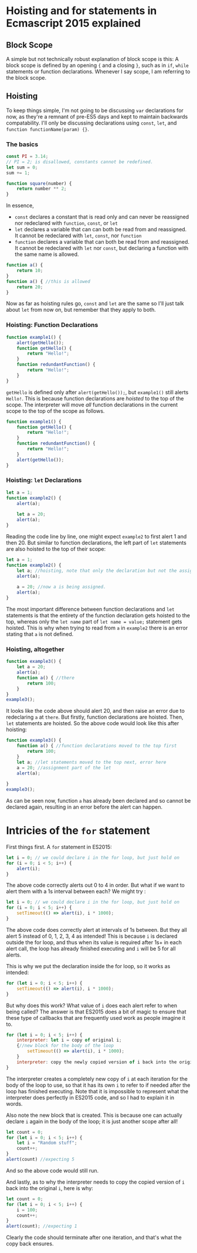 # Hoisting and for statements in Ecmascript 2015 explained

## Block Scope

A simple but not technically robust explanation of block scope is this: A block scope is defined by an opening `{` and a closing `}`, such as in `if`, `while` statements or function declarations. Whenever I say scope, I am referring to the block scope.

## Hoisting
To keep things simple, I'm not going to be discussing `var` declarations for now, as they're a remnant of pre-ES5 days and kept to maintain backwards compatability. I'll only be discussing declarations using `const`, `let`, and `function functionName(param) {}`.

### The basics

```javascript
const PI = 3.14;
// PI = 2; is disallowed, constants cannot be redefined.
let sum = 0;
sum += 1;

function square(number) {
    return number ** 2;
}
```
In essence,
- `const` declares a constant that is read only and can never be reassigned nor redeclared with `function`, `const`, or `let`
- `let` declares a variable that can can both be read from and reassigned. It cannot be redeclared with `let`, `const`, nor `function`
- `function` declares a variable that can both be read from and reassigned. It cannot be redeclared with `let` nor `const`, but declaring a function with the same name is allowed.
```javascript
function a() { 
    return 10;
}
function a() { //this is allowed
    return 20;
}
```

Now as far as hoisting rules go, `const` and `let` are the same so I'll just talk about `let` from now on, but remember that they apply to both.

### Hoisting: Function Declarations

```javascript
function example1() { 
    alert(getHello()); 
    function getHello() {
        return "Hello!";
    }
    function redundantFunction() {
        return "Hello!";
    }
}
```
`getHello` is defined only after `alert(getHello());`, but `example1()` still alerts `Hello!`. This is because function declarations are *hoisted* to the top of the scope. The interpreter will move *all* function declarations in the current scope to the top of the scope as follows.

```javascript
function example1() { 
    function getHello() {
        return "Hello!";
    }
    function redundantFunction() {
        return "Hello!";
    }
    alert(getHello()); 
}
```

### Hoisting: `let` Declarations

```javascript
let a = 1;
function example2() { 
    alert(a);
    
    let a = 20;
    alert(a);
}
```

Reading the code line by line, one might expect `example2` to first alert 1 and then 20. But similar to function declarations, the left part of `let` statements are also hoisted to the top of their scope:

```javascript
let a = 1;
function example2() { 
    let a; //hoisting, note that only the declaration but not the assigment is hoisted.
    alert(a);
    
    a = 20; //now a is being assigned.
    alert(a);
}
```

The most important difference between function declarations and `let` statements is that the entirety of the function declaration gets hoisted to the top, whereas only the `let name` part of `let name = value;` statement gets hoisted. This is why when trying to read from `a` in `example2` there is an error stating that `a` is not defined.

### Hoisting, altogether

```javascript
function example3() { 
    let a = 20; 
    alert(a);
    function a() { //there
        return 100;
    }
}
example3();
```
It looks like the code above should alert 20, and then raise an error due to redeclaring `a` at `there`. But firstly, function declarations are hoisted. Then, `let` statements are hoisted. So the above code would look like this after hoisting:
```javascript
function example3() { 
    function a() { //function declarations moved to the top first
        return 100;
    }
    let a; //let statements moved to the top next, error here
    a = 20; //assignment part of the let
    alert(a);
    
}
example3();
```
As can be seen now, function `a` has already been declared and so cannot be declared again, resulting in an error before the alert can happen.

# Intricies of the `for` statement
First things first. A `for` statement in ES2015: 
```javascript
let i = 0; // we could declare i in the for loop, but just hold on
for (i = 0; i < 5; i++) {
    alert(i);
}
```
The above code correctly alerts out 0 to 4 in order. But what if we want to alert them with a 1s interval between each? We might try :
```javascript
let i = 0; // we could declare i in the for loop, but just hold on
for (i = 0; i < 5; i++) {
    setTimeout(() => alert(i), i * 1000);
}
```
The above code does correctly alert at intervals of 1s between. But they all alert 5 instead of 0, 1, 2, 3, 4 as intended! This is because `i` is declared outside the for loop, and thus when its value is required after 1s+ in each alert call, the loop has already finished executing and `i` will be 5 for all alerts. 

This is why we put the declaration inside the for loop, so it works as intended:

```javascript
for (let i = 0; i < 5; i++) {
    setTimeout(() => alert(i), i * 1000);
}
```

But why does this work? What value of `i` does each alert refer to when being called? The answer is that ES2015 does a bit of magic to ensure that these type of callbacks that are frequently used work as people imagine it to.

```javascript
for (let i = 0; i < 5; i++) {
    interpreter: let i = copy of original i;
    {//new block for the body of the loop
        setTimeout(() => alert(i), i * 1000);
    }
    interpreter: copy the newly copied version of i back into the original i;
}
```

The interpreter creates a completely new copy of `i` at each iteration for the body of the loop to use, so that it has its own `i` to refer to if needed after the loop has finished executing. Note that it is impossible to represent what the interpreter does perfectly in ES2015 code, and so I had to explain it in words.

Also note the new block that is created. This is because one can actually declare `i` again in the body of the loop; it is just another scope after all!
```javascript
let count = 0;
for (let i = 0; i < 5; i++) {
    let i = "Random stuff";
    count++;
}
alert(count) //expecting 5
```
And so the above code would still run.

And lastly, as to why the interpreter needs to copy the copied version of `i` back into the original `i`, here is why: 
```javascript
let count = 0;
for (let i = 0; i < 5; i++) {
    i = 100;
    count++;
}
alert(count); //expecting 1
```
Clearly the code should terminate after one iteration, and that's what the copy back ensures.
